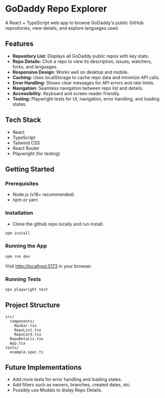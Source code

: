 # GoDaddy Repo Explorer

A React + TypeScript web app to browse GoDaddy's public GitHub repositories, view details, and explore languages used.

## Features

- **Repository List:** Displays all GoDaddy public repos with key stats.
- **Repo Details:** Click a repo to view its description, issues, watchers, forks, and languages.
- **Responsive Design:** Works well on desktop and mobile.
- **Caching:** Uses localStorage to cache repo data and minimize API calls.
- **Error Handling:** Shows clear messages for API errors and rate limits.
- **Navigation:** Seamless navigation between repo list and details.
- **Accessibility:** Keyboard and screen reader friendly.
- **Testing:** Playwright tests for UI, navigation, error handling, and loading states.

## Tech Stack

- React
- TypeScript
- Tailwind CSS
- React Router
- Playwright (for testing)

## Getting Started

### Prerequisites

- Node.js (v18+ recommended)
- npm or yarn

### Installation

- Clone the github repo locally and run install.

```bash
npm install
```

### Running the App

```bash
npm run dev
```

Visit [http://localhost:5173](http://localhost:5173) in your browser.

### Running Tests

```bash
npx playwright test
```

## Project Structure

```
src/
  components/
    Navbar.tsx
    RepoList.tsx
    RepoCard.tsx
  RepoDetails.tsx
  App.tsx
tests/
  example.spec.ts
```

## Future Implementations

- Add more tests for error handling and loading states.
- Add filters such as owners, branches, created dates, etc.
- Possibly use Modals to dislay Repo Details.
